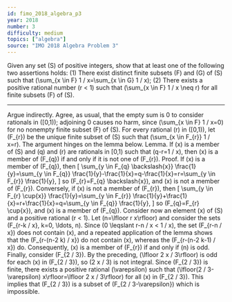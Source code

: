 ```yaml
---
id: fimo_2018_algebra_p3
year: 2018
number: 3
difficulty: medium
topics: ["algebra"]
source: "IMO 2018 Algebra Problem 3"
---
```


Given any set \(S\) of positive integers, show that at least one of the following two assertions holds:
(1) There exist distinct finite subsets \(F\) and \(G\) of \(S\) such that \(\sum_{x \in F} 1 / x=\sum_{x \in G} 1 / x\);
(2) There exists a positive rational number \(r < 1\) such that \(\sum_{x \in F} 1 / x \neq r\) for all finite subsets \(F\) of \(S\).

---
Argue indirectly. Agree, as usual, that the empty sum is 0 to consider rationals in \([0,1)\); adjoining 0 causes no harm, since \(\sum_{x \in F} 1 / x=0\) for no nonempty finite subset \(F\) of \(S\). For every rational \(r\) in \([0,1)\), let \(F_{r}\) be the unique finite subset of \(S\) such that \(\sum_{x \in F_{r}} 1 / x=r\). The argument hinges on the lemma below.
Lemma. If \(x\) is a member of \(S\) and \(q\) and \(r\) are rationals in [0,1) such that \(q-r=1 / x\), then \(x\) is a member of \(F_{q}\) if and only if it is not one of \(F_{r}\).
Proof. If \(x\) is a member of \(F_{q}\), then
\[
\sum_{y \in F_{q} \backslash\{x\}} \frac{1}{y}=\sum_{y \in F_{q}} \frac{1}{y}-\frac{1}{x}=q-\frac{1}{x}=r=\sum_{y \in F_{r}} \frac{1}{y},
\]
so \(F_{r}=F_{q} \backslash\{x\}\), and \(x\) is not a member of \(F_{r}\). Conversely, if \(x\) is not a member of \(F_{r}\), then
\[
\sum_{y \in F_{r} \cup\{x\}} \frac{1}{y}=\sum_{y \in F_{r}} \frac{1}{y}+\frac{1}{x}=r+\frac{1}{x}=q=\sum_{y \in F_{q}} \frac{1}{y},
\]
so \(F_{q}=F_{r} \cup\{x\}\), and \(x\) is a member of \(F_{q}\).
Consider now an element \(x\) of \(S\) and a positive rational \(r < 1\). Let \(n=\lfloor r x\rfloor\) and consider the sets \(F_{r-k / x}, k=0, \ldots, n\). Since \(0 \leqslant r-n / x < 1 / x\), the set \(F_{r-n / x}\) does not contain \(x\), and a repeated application of the lemma shows that the \(F_{r-(n-2 k) / x}\) do not contain \(x\), whereas the \(F_{r-(n-2 k-1) / x}\) do. Consequently, \(x\) is a member of \(F_{r}\) if and only if \(n\) is odd.
Finally, consider \(F_{2 / 3}\). By the preceding, \(\lfloor 2 x / 3\rfloor\) is odd for each \(x\) in \(F_{2 / 3}\), so \(2 x / 3\) is not integral. Since \(F_{2 / 3}\) is finite, there exists a positive rational \(\varepsilon\) such that \(\lfloor(2 / 3-\varepsilon) x\rfloor=\lfloor 2 x / 3\rfloor\) for all \(x\) in \(F_{2 / 3}\). This implies that \(F_{2 / 3}\) is a subset of \(F_{2 / 3-\varepsilon}\) which is impossible.
